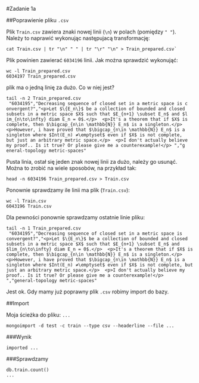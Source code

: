 #Zadanie 1a

##Poprawienie pliku `.csv`

Plik `Train.csv` zawiera znaki nowej linii (`\n`) w polach (pomiędzy `" "`). Należy to naprawić wykonując następujacą transformację:

	cat Train.csv | tr "\n" " " | tr "\r" "\n" > Train_prepared.csv`

Plik powinien zawierać `6034196` linii. Jak można sprawdzić wykonująć:

	wc -l Train_prepared.csv
	6034197 Train_prepared.csv

plik ma o jedną linię za dużo. Co w niej jest?

	tail -n 2 Train_prepared.csv
	 "6034195","Decreasing sequence of closed set in a metric space is c    onvergent?","<p>Let $\{E_n\}$ be a collection of bounded and closed     subsets in a metric space $X$ such that $E_{n+1} \subset E_n$ and $l    im_{n\to\infty} diam E_n = 0$.</p>  <p>It's a theorem that if $X$ is     complete, then $\bigcap_{n\in \mathbb{N}} E_n$ is a singleton.</p>      <p>However, i have proved that $\bigcap_{n\in \mathbb{N}} E_n$ is a     singleton where $Int(E_n) ≠\emptyset$ even if $X$ is not complete,     but just an arbitrary metric space.</p>  <p>I don't actually believe     my proof.. Is it true? Or please give me a counterexample!</p> ","g    eneral-topology metric-spaces"
	 

Pusta linia, ostał się jeden znak nowej linii za dużo, należy go usunąć. Można to zrobić na wiele sposobów, na przykład tak:
	
`head -n 6034196 Train_prepared.csv > Train.csv`

Ponownie sprawdzamy ile linii ma plik (`Train.csv`):

	wc -l Train.csv
	6043196 Train.csv

Dla pewności ponownie sprawdzamy ostatnie linie pliku:

	tail -n 1 Train_prepared.csv
	 "6034195","Decreasing sequence of closed set in a metric space is convergent?","<p>Let $\{E_n\}$ be a collection of bounded and closed subsets in a metric space $X$ such that $E_{n+1} \subset E_n$ and $lim_{n\to\infty} diam E_n = 0$.</p>  <p>It's a theorem that if $X$ is complete, then $\bigcap_{n\in \mathbb{N}} E_n$ is a singleton.</p>  <p>However, i have proved that $\bigcap_{n\in \mathbb{N}} E_n$ is a singleton where $Int(E_n) ≠\emptyset$ even if $X$ is not complete, but just an arbitrary metric space.</p>  <p>I don't actually believe my proof.. Is it true? Or please give me a counterexample!</p> ","general-topology metric-spaces"


Jest ok. Gdy mamy już poprawny plik `.csv` robimy import do bazy.

##Import

Moja ścieżka do pliku: `...`

`mongoimport -d test -c train --type csv --headerline --file ...`

###Wynik

`imported ...`

###Sprawdzamy

	db.train.count()
	...


